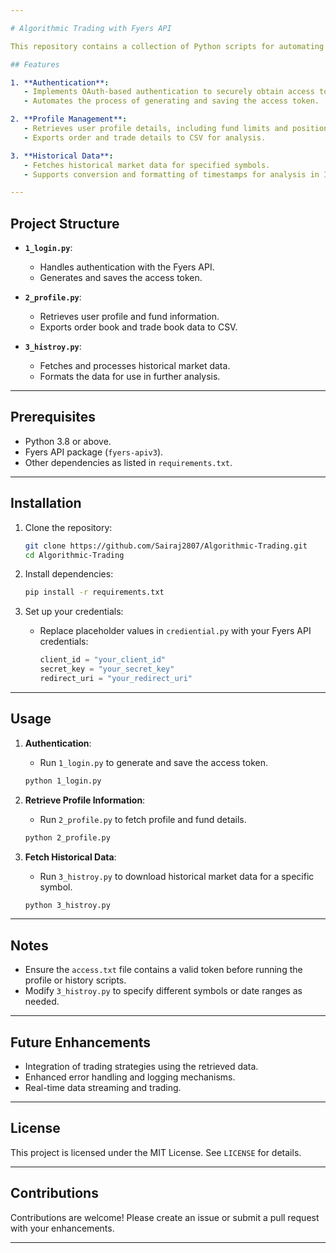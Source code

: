 ```yaml
---

# Algorithmic Trading with Fyers API

This repository contains a collection of Python scripts for automating trading tasks using the Fyers API. It includes modules for user authentication, profile and fund information retrieval, and historical data analysis.

## Features

1. **Authentication**:
   - Implements OAuth-based authentication to securely obtain access tokens.
   - Automates the process of generating and saving the access token.

2. **Profile Management**:
   - Retrieves user profile details, including fund limits and positions.
   - Exports order and trade details to CSV for analysis.

3. **Historical Data**:
   - Fetches historical market data for specified symbols.
   - Supports conversion and formatting of timestamps for analysis in IST.

---
```


## Project Structure

- **`1_login.py`**:
   - Handles authentication with the Fyers API.
   - Generates and saves the access token.

- **`2_profile.py`**:
   - Retrieves user profile and fund information.
   - Exports order book and trade book data to CSV.

- **`3_histroy.py`**:
   - Fetches and processes historical market data.
   - Formats the data for use in further analysis.

---

## Prerequisites

- Python 3.8 or above.
- Fyers API package (`fyers-apiv3`).
- Other dependencies as listed in `requirements.txt`.

---

## Installation

1. Clone the repository:
   ```bash
   git clone https://github.com/Sairaj2807/Algorithmic-Trading.git
   cd Algorithmic-Trading
   ```

2. Install dependencies:
   ```bash
   pip install -r requirements.txt
   ```

3. Set up your credentials:
   - Replace placeholder values in `crediential.py` with your Fyers API credentials:
     ```python
     client_id = "your_client_id"
     secret_key = "your_secret_key"
     redirect_uri = "your_redirect_uri"
     ```

---

## Usage

1. **Authentication**:
   - Run `1_login.py` to generate and save the access token.
   ```bash
   python 1_login.py
   ```

2. **Retrieve Profile Information**:
   - Run `2_profile.py` to fetch profile and fund details.
   ```bash
   python 2_profile.py
   ```

3. **Fetch Historical Data**:
   - Run `3_histroy.py` to download historical market data for a specific symbol.
   ```bash
   python 3_histroy.py
   ```

---

## Notes

- Ensure the `access.txt` file contains a valid token before running the profile or history scripts.
- Modify `3_histroy.py` to specify different symbols or date ranges as needed.

---

## Future Enhancements

- Integration of trading strategies using the retrieved data.
- Enhanced error handling and logging mechanisms.
- Real-time data streaming and trading.

---

## License

This project is licensed under the MIT License. See `LICENSE` for details.

---

## Contributions

Contributions are welcome! Please create an issue or submit a pull request with your enhancements.

---



